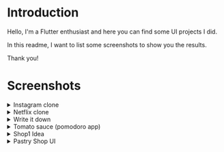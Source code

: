 # Introduction
Hello, I'm a Flutter enthusiast and here you can find some UI projects I did.

In this readme, I want to list some screenshots to show you the results.

Thank you!

# Screenshots
<details>
  <summary>Instagram clone</summary>
  <img src="https://i.imgur.com/qg58BhY.jpg" width="400">
  <img src="https://i.imgur.com/ttnN500.jpg" width="400">
</details>

<details>
  <summary>Netflix clone</summary>
  <img src="https://i.imgur.com/fVqCKqL.jpg" width="400">
  <img src="https://i.imgur.com/YNGZVL6.jpg" width="400">
  <img src="https://i.imgur.com/363nidM.jpg" width="400">
  <img src="https://i.imgur.com/KK3tCHE.jpg" width="400">
</details>

<details>
  <summary>Write it down</summary>
  <h3>Not working anymore due to API shut down.</h3>
  <img src="https://i.imgur.com/mImP5yH.png" width="800">
</details>
  
<details>
  <summary>Tomato sauce (pomodoro app)</summary>
  <img src="https://i.imgur.com/WphMFEV.png" width="400">
  <img src="https://i.imgur.com/LJiy5rY.png" width="400">
  <img src="https://i.imgur.com/iEacM5x.png" width="400">
  <img src="https://i.imgur.com/E5nrQvt.png" width="400">
  <img src="https://i.imgur.com/qAgYYpT.png" width="400">
  <img src="https://i.imgur.com/6G5DErH.png" width="400">
</details>

<details>
  <summary>Shop1 Idea</summary>
  <img src="https://i.imgur.com/LBJRSDU.png" width="800">
  <img src="https://i.imgur.com/wP3AFHO.png" width="400">
  <img src="https://i.imgur.com/z2YdqlX.png" width="400">
  <img src="https://i.imgur.com/YwigSZH.png" width="400">
</details>

<details>
  <summary>Pastry Shop UI</summary>
  <img src="https://i.imgur.com/K1OSpwR.png" width="400">
  <img src="https://i.imgur.com/4RQBJcK.png" width="400">
</details>
